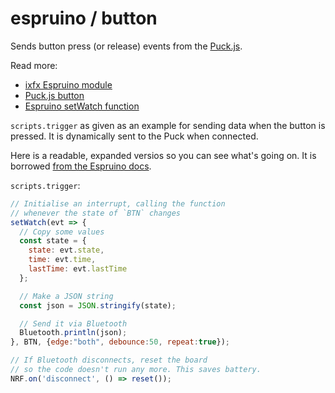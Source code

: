 # espruino / button

Sends button press (or release) events from the [Puck.js](https://www.espruino.com/Puck.js).

Read more:
* [ixfx Espruino module](https://clinth.github.io/ixfx/modules/Io.Espruino.html)
* [Puck.js button](https://www.espruino.com/Puck.js#button)
* [Espruino setWatch function](https://www.espruino.com/Reference#l__global_setWatch)

`scripts.trigger` as given as an example for sending data when the button is pressed. It is dynamically sent to the Puck when connected.

Here is a readable, expanded versios so you can see what's going on. It is borrowed [from the Espruino docs](https://www.espruino.com/Puck.js#button).

`scripts.trigger`:
```js
// Initialise an interrupt, calling the function
// whenever the state of `BTN` changes
setWatch(evt => {
  // Copy some values
  const state = { 
    state: evt.state,
    time: evt.time,
    lastTime: evt.lastTime
  };

  // Make a JSON string
  const json = JSON.stringify(state);

  // Send it via Bluetooth
  Bluetooth.println(json);
}, BTN, {edge:"both", debounce:50, repeat:true});

// If Bluetooth disconnects, reset the board
// so the code doesn't run any more. This saves battery.
NRF.on('disconnect', () => reset());
```

 